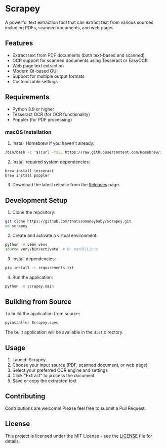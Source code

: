 # Scrapey

A powerful text extraction tool that can extract text from various sources including PDFs, scanned documents, and web pages.

## Features

- Extract text from PDF documents (both text-based and scanned)
- OCR support for scanned documents using Tesseract or EasyOCR
- Web page text extraction
- Modern Qt-based GUI
- Support for multiple output formats
- Customizable settings

## Requirements

- Python 3.9 or higher
- Tesseract OCR (for OCR functionality)
- Poppler (for PDF processing)

### macOS Installation

1. Install Homebrew if you haven't already:
```bash
/bin/bash -c "$(curl -fsSL https://raw.githubusercontent.com/Homebrew/install/HEAD/install.sh)"
```

2. Install required system dependencies:
```bash
brew install tesseract
brew install poppler
```

3. Download the latest release from the [Releases](https://github.com/thatssomoneybaby/scrapey/releases) page.

## Development Setup

1. Clone the repository:
```bash
git clone https://github.com/thatssomoneybaby/scrapey.git
cd scrapey
```

2. Create and activate a virtual environment:
```bash
python -m venv venv
source venv/bin/activate  # On macOS/Linux
```

3. Install dependencies:
```bash
pip install -r requirements.txt
```

4. Run the application:
```bash
python -m scrapey.main
```

## Building from Source

To build the application from source:

```bash
pyinstaller Scrapey.spec
```

The built application will be available in the `dist` directory.

## Usage

1. Launch Scrapey
2. Choose your input source (PDF, scanned document, or web page)
3. Select your preferred OCR engine and settings
4. Click "Extract" to process the document
5. Save or copy the extracted text

## Contributing

Contributions are welcome! Please feel free to submit a Pull Request.

## License

This project is licensed under the MIT License - see the [LICENSE](LICENSE) file for details. 